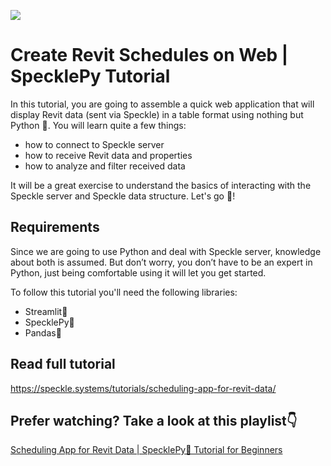 ![](https://speckle.systems/content/images/size/w2000/2022/07/SpecklePy-Schedule.png)

# Create Revit Schedules on Web | SpecklePy Tutorial

In this tutorial, you are going to assemble a quick web application that will display Revit data (sent via Speckle) in a table format using nothing but Python 🐍. You will learn quite a few things:

- how to connect to Speckle server
- how to receive Revit data and properties
- how to analyze and filter received data

It will be a great exercise to understand the basics of interacting with the Speckle server and Speckle data structure. Let's go 🚀!

## Requirements

Since we are going to use Python and deal with Speckle server, knowledge about both is assumed. But don’t worry, you don’t have to be an expert in Python, just being comfortable using it will let you get started.

To follow this tutorial you'll need the following libraries:

- Streamlit👑
- SpecklePy🔹
- Pandas🐼

## Read full tutorial

https://speckle.systems/tutorials/scheduling-app-for-revit-data/


## Prefer watching? Take a look at this playlist👇

[Scheduling App for Revit Data | SpecklePy🐍 Tutorial for Beginners](https://youtube.com/playlist?list=PLlI5Dyt2HaEtAYYWe4TFlN3e4-f2aiFgO)
